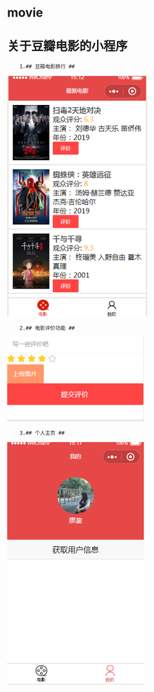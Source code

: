 # movie
# 关于豆瓣电影的小程序 #
		
		1.## 豆瓣电影排行 ##  

![](https://github.com/jxfzcrxnmly/movie/blob/master/image/1.png)

		2.## 电影评价功能 ##  
![](https://github.com/jxfzcrxnmly/movie/blob/master/image/2.png)

		3.## 个人主页 ##  
![](https://github.com/jxfzcrxnmly/movie/blob/master/image/3.png)

